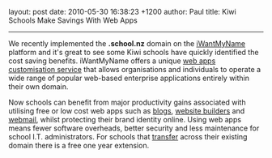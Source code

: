 layout: post
date: 2010-05-30 16:38:23 +1200
author: Paul
title: Kiwi Schools Make Savings With Web Apps



----

We recently implemented the **.school.nz** domain on the [iWantMyName](https://iwantmyname.co.nz/) platform and it's great to see some Kiwi schools have quickly identified the cost saving benefits. iWantMyName offers a unique [web apps customisation service](https://iwantmyname.co.nz/services) that allows organisations and individuals to operate a wide range of popular web-based enterprise applications entirely within their own domain.

Now schools can benefit from major productivity gains associated with utilising free or low cost web apps such as [blogs](https://iwantmyname.co.nz/services/blog-hosting), [website builders](https://iwantmyname.co.nz/services/website-builder) and [webmail](https://iwantmyname.co.nz/services/email-hosting), whilst protecting their brand identity online. Using web apps means fewer software overheads, better security and less maintenance for school I.T. administrators. For schools that [transfer](https://iwantmyname.co.nz/domains/school.nz-domain-registrar-transfer-new-zealand) across their existing domain there is a free one year extension.
